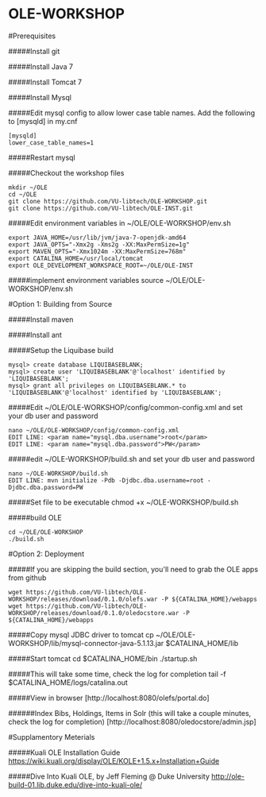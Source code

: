 OLE-WORKSHOP
============

#Prerequisites

#####Install git

#####Install Java 7

#####Install Tomcat 7

#####Install Mysql

#####Edit mysql config to allow lower case table names. Add the following to [mysqld] in my.cnf
```
[mysqld]
lower_case_table_names=1
```

#####Restart mysql

#####Checkout the workshop files
```
mkdir ~/OLE
cd ~/OLE
git clone https://github.com/VU-libtech/OLE-WORKSHOP.git
git clone https://github.com/VU-libtech/OLE-INST.git
```

#####Edit environment variables in ~/OLE/OLE-WORKSHOP/env.sh
```
export JAVA_HOME=/usr/lib/jvm/java-7-openjdk-amd64
export JAVA_OPTS="-Xmx2g -Xms2g -XX:MaxPermSize=1g"
export MAVEN_OPTS="-Xmx1024m -XX:MaxPermSize=768m"
export CATALINA_HOME=/usr/local/tomcat
export OLE_DEVELOPMENT_WORKSPACE_ROOT=~/OLE/OLE-INST
```

#####implement environment variables
    source ~/OLE/OLE-WORKSHOP/env.sh
    
#Option 1: Building from Source

#####Install maven

#####Install ant

#####Setup the Liquibase build
```
mysql> create database LIQUIBASEBLANK;
mysql> create user 'LIQUIBASEBLANK'@'localhost' identified by 'LIQUIBASEBLANK';
mysql> grant all privileges on LIQUIBASEBLANK.* to 'LIQUIBASEBLANK'@'localhost' identified by 'LIQUIBASEBLANK';
```
    
#####Edit ~/OLE/OLE-WORKSHOP/config/common-config.xml and set your db user and password
```
nano ~/OLE/OLE-WORKSHOP/config/common-config.xml
EDIT LINE: <param name="mysql.dba.username">root</param>
EDIT LINE: <param name="mysql.dba.password">PW</param>
```

#####edit ~/OLE-WORKSHOP/build.sh and set your db user and password
```
nano ~/OLE-WORKSHOP/build.sh
EDIT LINE: mvn initialize -Pdb -Djdbc.dba.username=root -Djdbc.dba.password=PW
```

#####Set file to be executable
    chmod +x ~/OLE-WORKSHOP/build.sh

#####build OLE
```
cd ~/OLE/OLE-WORKSHOP
./build.sh
```

#Option 2: Deployment

#####If you are skipping the build section, you'll need to grab the OLE apps from github
```
wget https://github.com/VU-libtech/OLE-WORKSHOP/releases/download/0.1.0/olefs.war -P ${CATALINA_HOME}/webapps
wget https://github.com/VU-libtech/OLE-WORKSHOP/releases/download/0.1.0/oledocstore.war -P ${CATALINA_HOME}/webapps
```

#####Copy mysql JDBC driver to tomcat
    cp ~/OLE/OLE-WORKSHOP/lib/mysql-connector-java-5.1.13.jar $CATALINA_HOME/lib
    
#####Start tomcat
    cd $CATALINA_HOME/bin
    ./startup.sh

#####This will take some time, check the log for completion
    tail -f $CATALINA_HOME/logs/catalina.out

#####View in browser
[http://localhost:8080/olefs/portal.do]

######Index Bibs, Holdings, Items in Solr (this will take a couple minutes, check the log for completion)
[http://localhost:8080/oledocstore/admin.jsp]

#Supplamentory Meterials

#####Kuali OLE Installation Guide
https://wiki.kuali.org/display/OLE/KOLE+1.5.x+Installation+Guide

#####Dive Into Kuali OLE, by Jeff Fleming @ Duke University
http://ole-build-01.lib.duke.edu/dive-into-kuali-ole/

